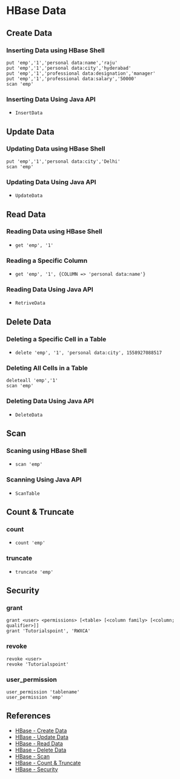 # HBase Data

## Create Data
### Inserting Data using HBase Shell
```
put 'emp','1','personal data:name','raju'
put 'emp','1','personal data:city','hyderabad'
put 'emp','1','professional data:designation','manager'
put 'emp','1','professional data:salary','50000'
scan 'emp'
```

### Inserting Data Using Java API
- `InsertData`

## Update Data
### Updating Data using HBase Shell
```
put 'emp','1','personal data:city','Delhi'
scan 'emp'
```

### Updating Data Using Java API
- `UpdateData`

## Read Data
### Reading Data using HBase Shell
- `get 'emp', '1'`

### Reading a Specific Column
- `get 'emp', '1', {COLUMN => 'personal data:name'}`

### Reading Data Using Java API
- `RetriveData`

## Delete Data
### Deleting a Specific Cell in a Table
- `delete 'emp', '1', 'personal data:city', 1558927088517`

### Deleting All Cells in a Table
```
deleteall 'emp','1'
scan 'emp'
```

### Deleting Data Using Java API
- `DeleteData`

## Scan
### Scaning using HBase Shell
- `scan 'emp'`

### Scanning Using Java API
- `ScanTable`

## Count & Truncate
### count
- `count 'emp'`

### truncate
- `truncate 'emp'`

## Security
### grant
```
grant <user> <permissions> [<table> [<column family> [<column; qualifier>]]
grant 'Tutorialspoint', 'RWXCA'
```

### revoke
```
revoke <user>
revoke 'Tutorialspoint'
```

### user_permission
```
user_permission 'tablename'
user_permission 'emp'
```

## References
- [HBase - Create Data](https://www.tutorialspoint.com/hbase/hbase_create_data.htm)
- [HBase - Update Data](https://www.tutorialspoint.com/hbase/hbase_update_data.htm)
- [HBase - Read Data](https://www.tutorialspoint.com/hbase/hbase_read_data.htm)
- [HBase - Delete Data](https://www.tutorialspoint.com/hbase/hbase_delete_data.htm)
- [HBase - Scan](https://www.tutorialspoint.com/hbase/hbase_scan.htm)
- [HBase - Count & Truncate](https://www.tutorialspoint.com/hbase/hbase_count_truncate.htm)
- [HBase - Security](https://www.tutorialspoint.com/hbase/hbase_security.htm)